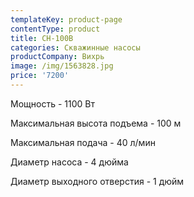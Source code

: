 ```yaml
---
templateKey: product-page
contentType: product
title: СН-100В
categories: Скважинные насосы
productCompany: Вихрь
image: /img/1563828.jpg
price: '7200'
---
```

Мощность - 1100 Вт

Максимальная высота подъема - 100 м

Максимальная подача - 40 л/мин

Диаметр насоса - 4 дюйма

Диаметр выходного отверстия - 1 дюйм
